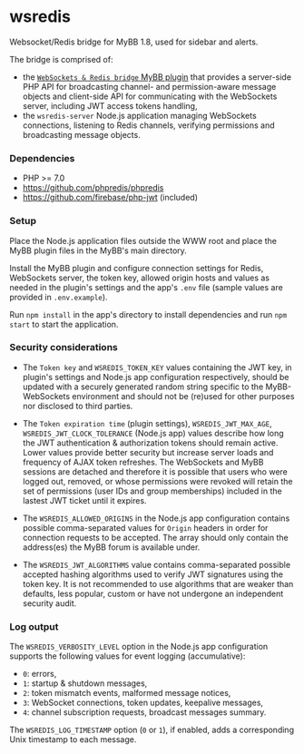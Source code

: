 # wsredis
Websocket/Redis bridge for MyBB 1.8, used for sidebar and alerts.

The bridge is comprised of:
- the [`WebSockets & Redis bridge` MyBB plugin](https://github.com/kawaii/wsredis-plugin) that provides a server-side PHP API for broadcasting channel- and permission-aware message objects and client-side API for communicating with the WebSockets server, including JWT access tokens handling,
- the `wsredis-server` Node.js application managing WebSockets connections, listening to Redis channels, verifying permissions and broadcasting message objects.

### Dependencies
- PHP >= 7.0
- https://github.com/phpredis/phpredis
- https://github.com/firebase/php-jwt (included)

### Setup
Place the Node.js application files outside the WWW root and place the MyBB plugin files in the MyBB's main directory.

Install the MyBB plugin and configure connection settings for Redis, WebSockets server, the token key, allowed origin hosts and values as needed in the plugin's settings and the app's `.env` file (sample values are provided in `.env.example`).

Run `npm install` in the app's directory to install dependencies and run `npm start` to start the application.

### Security considerations
- The `Token key` and `WSREDIS_TOKEN_KEY` values containing the JWT key, in plugin's settings and Node.js app configuration respectively, should be updated with a securely generated random string specific to the MyBB-WebSockets environment and should not be (re)used for other purposes nor disclosed to third parties.

- The `Token expiration time` (plugin settings), `WSREDIS_JWT_MAX_AGE`,  `WSREDIS_JWT_CLOCK_TOLERANCE` (Node.js app) values describe how long the JWT authentication & authorization tokens should remain active. Lower values provide better security but increase server loads and frequency of AJAX token refreshes. The WebSockets and MyBB sessions are detached and therefore it is possible that users who were logged out, removed, or whose permissions were revoked will retain the set of permissions (user IDs and group memberships) included in the lastest JWT ticket until it expires.

- The `WSREDIS_ALLOWED_ORIGINS` in the Node.js app configuration contains possible comma-separated values for `Origin` headers in order for connection requests to be accepted. The array should only contain the address(es) the MyBB forum is available under.

- The `WSREDIS_JWT_ALGORITHMS` value contains comma-separated possible accepted hashing algorithms used to verify JWT signatures using the token key. It is not recommended to use algorithms that are weaker than defaults, less popular, custom or have not undergone an independent security audit.

### Log output
The `WSREDIS_VERBOSITY_LEVEL` option in the Node.js app configuration supports the following values for event logging (accumulative):
- `0`: errors,
- `1`: startup & shutdown messages,
- `2`: token mismatch events, malformed message notices,
- `3`: WebSocket connections, token updates, keepalive messages,
- `4`: channel subscription requests, broadcast messages summary.

The `WSREDIS_LOG_TIMESTAMP` option (`0` or `1`), if enabled, adds a corresponding Unix timestamp to each message.
